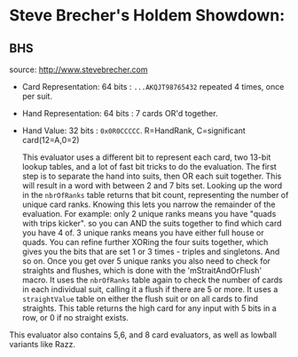 
# Steve Brecher's Holdem Showdown: 
## BHS

source:  http://www.stevebrecher.com

- Card Representation: 64 bits : `...AKQJT98765432` repeated 4 times, once per suit.
- Hand Representation: 64 bits : 7 cards OR'd together.
- Hand Value: 32 bits : `0x0R0CCCCC`. R=HandRank, C=significant card(12=A,0=2) 


  This evaluator uses a different bit to represent each card, two 13-bit lookup tables, and a lot of fast bit tricks to do the evaluation. The first step is to separate the hand into suits, then OR each suit together. This will result in a word with between 2 and 7 bits set. Looking up the word in the `nbrOfRanks` table returns that bit count, representing the number of unique card ranks.  Knowing this lets you narrow the remainder of the evaluation.  For example: only 2 unique ranks means you have "quads with trips kicker". so you can AND the suits together to find which card you have 4 of.  3 unique ranks means you have either full house or quads. You can refine further XORing the four suits together, which gives you the bits that are set 1 or 3 times - triples and singletons. And so on.
Once you get over 5 unique ranks  you also need to check for straights and flushes, which is done with the 'mStraitAndOrFlush' macro. It uses the `nbrOfRanks` table again to check the number of cards in each individual suit, calling it a flush if there are 5 or more. It uses a `straightValue` table on either the flush suit or on all cards to find straights. This table returns the high card for any input with 5 bits in a row, or 0 if no straight exists. 
  
This evaluator also contains 5,6, and 8 card evaluators, as well as lowball variants like Razz.
